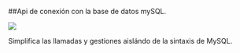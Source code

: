##Api de conexión con la base de datos mySQL.

![](https://img.shields.io/badge/coverage-42%-green.svg)

Simplifica las llamadas y gestiones aislándo de la sintaxis de MySQL.
